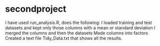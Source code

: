 # secondproject
I have used run_analysis.R, does the following:
I loaded training and test datasets and kept only those columns with a mean or standard deviation
I merged the columns and then the datasets
Made columns into factors
Created a text file Tidy_Data.txt that shows all the results.
